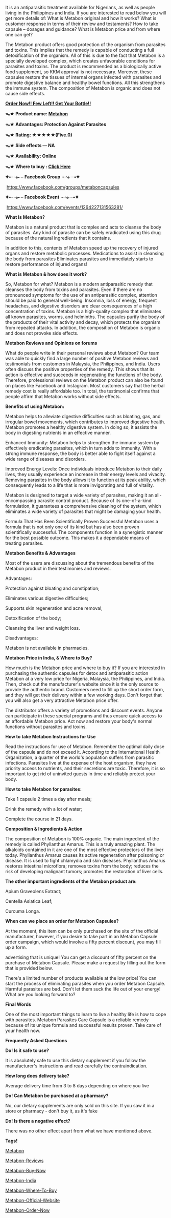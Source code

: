 <p>It is an antiparasitic treatment available for Nigerians, as well as people living in the Philippines and India. If you are interested to read below you will get more details of: What is Metabon original and how it works? What is customer response in terms of their review and testaments? How to take capsule &ndash; dosages and guidance? What is Metabon price and from where one can get?</p>
<p>The Metabon product offers good protection of the organism from parasites and toxins. This implies that the remedy is capable of conducting a full detoxification of the organism. All of this is due to the fact that Metabon is a specially developed complex, which creates unfavorable conditions for parasites and toxins. The product is recommended as a biologically active food supplement, so KKM approval is not necessary. Moreover, these capsules restore the tissues of internal organs infected with parasites and promote digestive balance and healthy bowel functions. All this strengthens the immune system. The composition of Metabon is organic and does not cause side effects.</p>
<p><strong><a href="https://www.herbex.in/product/metabon-capsules/">Order Now!! Few Left!! Get Your Bottle!!</a></strong></p>
<p><strong>ᯓ</strong><strong>★</strong><strong> Product name: <a href="https://www.herbex.in/product/metabon-capsules/">Metabon</a></strong></p>
<p><strong>ᯓ</strong><strong>★</strong><strong> Advantages: Protection Against Parasites</strong></p>
<p><strong>ᯓ</strong><strong>★</strong><strong> Rating: </strong><strong>★★★★★</strong><strong>(Five.0)</strong></p>
<p><strong>ᯓ</strong><strong>★</strong><strong> Side effects </strong><strong>&mdash;</strong><strong> NA</strong></p>
<p><strong>ᯓ</strong><strong>★</strong><strong> Availability: Online</strong></p>
<p><strong>ᯓ</strong><strong>★</strong><strong> Where to buy : <a href="https://www.herbex.in/product/metabon-capsules/">Click Here</a></strong></p>
<p><strong>✦&bull;┈๑&sdot;⋯ Facebook Group ⋯&sdot;๑┈&bull;✦</strong></p>
<p>&nbsp;<span data-sheets-root="1"><a class="in-cell-link" href="https://www.facebook.com/groups/metaboncapsules" target="_blank">https://www.facebook.com/groups/metaboncapsules</a></span></p>
<p><strong>✦&bull;┈๑&sdot;⋯ Facebook Event ⋯&sdot;๑┈&bull;✦&nbsp;</strong></p>
<p>&nbsp;<span data-sheets-root="1"><a class="in-cell-link" href="https://www.facebook.com/events/1264227131563281/" target="_blank">https://www.facebook.com/events/1264227131563281/</a></span></p>
<p><strong>What Is Metabon?</strong></p>
<p>Metabon is a natural product that is complex and acts to cleanse the body of parasites. Any kind of parasite can be safely eradicated using this drug because of the natural ingredients that it contains.</p>
<p>In addition to this, contents of Metabon speed up the recovery of injured organs and restore metabolic processes. Medications to assist in cleansing the body from parasites Eliminates parasites and immediately starts to restore performance of injured organs!&nbsp;</p>
<p><strong>What is Metabon &amp; how does it work?</strong></p>
<p>So, Metabon for what? Metabon is a modern antiparasitic remedy that cleanses the body from toxins and parasites. Even if there are no pronounced symptoms for the use of an antiparasitic complex, attention should be paid to general well-being. Insomnia, loss of energy, frequent headaches, and digestive disorders are clear consequences of a high concentration of toxins. Metabon is a high-quality complex that eliminates all known parasites, worms, and helminths. The capsules purify the body of the products of their vital activity and decay, which protects the organism from repeated attacks. In addition, the composition of Metabon is organic and does not provoke side effects.&nbsp;</p>
<p><strong>Metabon Reviews and Opinions on forums</strong></p>
<p>What do people write in their personal reviews about Metabon? Our team was able to quickly find a large number of positive Metabon reviews and testimonials from customers in Malaysia, the Philippines, and India. Users often discuss the positive properties of the remedy. This shows that its action is effective and succeeds in regenerating the functions of the body. Therefore, professional reviews on the Metabon product can also be found on places like Facebook and Instagram. Most customers say that the herbal remedy cost is really affordable too. In total, the testimonial confirms that people affirm that Metabon works without side effects.&nbsp;</p>
<p><strong>Benefits of using Metabon:</strong></p>
<p>Metabon helps to alleviate digestive difficulties such as bloating, gas, and irregular bowel movements, which contributes to improved digestive health. Metabon promotes a healthy digestive system. In doing so, it assists the body in digesting nutrients in an effective manner.</p>
<p>Enhanced Immunity: Metabon helps to strengthen the immune system by effectively eradicating parasites, which in turn adds to immunity. With a strong immune response, the body is better able to fight itself against a wide range of diseases and disorders.</p>
<p>Improved Energy Levels: Once individuals introduce Metabon to their daily lives, they usually experience an increase in their energy levels and vivacity. Removing parasites in the body allows it to function at its peak ability, which consequently leads to a life that is more invigorating and full of vitality.</p>
<p>Metabon is designed to target a wide variety of parasites, making it an all-encompassing parasite control product. Because of its one-of-a-kind formulation, it guarantees a comprehensive cleaning of the system, which eliminates a wide variety of parasites that might be damaging your health.</p>
<p>Formula That Has Been Scientifically Proven Successful Metabon uses a formula that is not only one of its kind but has also been proven scientifically successful. The components function in a synergistic manner for the best possible outcome. This makes it a dependable means of treating parasites.&nbsp;</p>
<p><strong>Metabon Benefits &amp; Advantages</strong></p>
<p>Most of the users are discussing about the tremendous benefits of the Metabon product in their testimonies and reviews.</p>
<p>Advantages:</p>
<p>Protection against bloating and constipation;</p>
<p>Eliminates various digestive difficulties;</p>
<p>Supports skin regeneration and acne removal;</p>
<p>Detoxification of the body;</p>
<p>Cleansing the liver and weight loss.</p>
<p>Disadvantages:</p>
<p>Metabon is not available in pharmacies.&nbsp;</p>
<p><strong>Metabon Price in India, &amp; Where to Buy?</strong></p>
<p>How much is the Metabon price and where to buy it? If you are interested in purchasing the authentic capsules for detox and antiparasitic action Metabon at a very low price for Nigeria, Malaysia, the Philippines, and India. Then, check out the manufacturer's website since it is the only source to provide the authentic brand. Customers need to fill up the short order form, and they will get their delivery within a few working days. Don't forget that you will also get a very attractive Metabon price offer.</p>
<p>The distributor offers a variety of promotions and discount events. Anyone can participate in these special programs and thus ensure quick access to an affordable Metabon price. Act now and restore your body's normal functions without parasites and toxins.&nbsp;</p>
<p><strong>How to take Metabon Instructions for Use</strong></p>
<p>Read the instructions for use of Metabon. Remember the optimal daily dose of the capsule and do not exceed it. According to the International Health Organization, a quarter of the world's population suffers from parasitic infections. Parasites live at the expense of the host organism, they have priority access to nutrients, and their secretions are toxic. Therefore, it is so important to get rid of uninvited guests in time and reliably protect your body.&nbsp;</p>
<p><strong>How to take Metabon for parasites:</strong></p>
<p>Take 1 capsule 2 times a day after meals;</p>
<p>Drink the remedy with a lot of water;</p>
<p>Complete the course in 21 days.&nbsp;</p>
<p><strong>Composition &amp; Ingredients &amp; Action</strong></p>
<p>The composition of Metabon is 100% organic. The main ingredient of the remedy is called Phyllanthus Amarus. This is a truly amazing plant. The alkaloids contained in it are one of the most effective protectors of the liver today. Phyllanthus Amarus causes its active regeneration after poisoning or disease. It is used to fight chlamydia and skin diseases. Phyllanthus Amarus restores intestinal microflora; removes toxins from the body; reduces the risk of developing malignant tumors; promotes the restoration of liver cells.&nbsp;</p>
<p><strong>The other important ingredients of the Metabon product are:</strong></p>
<p>Apium Graveolens Extract;</p>
<p>Centella Asiatica Leaf;</p>
<p>Curcuma Longa.&nbsp;</p>
<p><strong>When can we place an order for Metabon Capsules?</strong></p>
<p>At the moment, this item can be only purchased on the site of the official manufacturer, however, if you desire to take part in an Metabon Capsule order campaign, which would involve a fifty percent discount, you may fill up a form.</p>
<p>advertising that is unique! You can get a discount of fifty percent on the purchase of Metabon Capsule. Please make a request by filling out the form that is provided below.</p>
<p>There's a limited number of products available at the low price! You can start the process of eliminating parasites when you order Metabon Capsule. Harmful parasites are bad. Don't let them suck the life out of your energy! What are you looking forward to?&nbsp;</p>
<p><strong>Final Words</strong></p>
<p>One of the most important things to learn to live a healthy life is how to cope with parasites. Metabon Parasites Care Capsule is a reliable remedy because of its unique formula and successful results proven. Take care of your health now.&nbsp;</p>
<p><strong>Frequently Asked Questions</strong></p>
<p><strong>Do! Is it safe to use?</strong></p>
<p>It is absolutely safe to use this dietary supplement if you follow the manufacturer's instructions and read carefully the contraindication.</p>
<p><strong>How long does delivery take?</strong></p>
<p>Average delivery time from 3 to 8 days depending on where you live</p>
<p><strong>Do! Can Metabon be purchased at a pharmacy?</strong></p>
<p>No, our dietary supplements are only sold on this site. If you saw it in a store or pharmacy - don't buy it, as it's fake</p>
<p><strong>Do! Is there a negative effect?</strong></p>
<p>There was no other effect apart from what we have mentioned above.</p>
<p><strong>Tags!</strong></p>
<p><a href="https://www.herbex.in/product/metabon-capsules/">Metabon </a></p>
<p><a href="https://www.herbex.in/product/metabon-capsules/">Metabon-Reviews</a></p>
<p><a href="https://www.herbex.in/product/metabon-capsules/">Metabon-Buy-Now</a></p>
<p><a href="https://www.herbex.in/product/metabon-capsules/">Metabon-India</a></p>
<p><a href="https://www.herbex.in/product/metabon-capsules/">Metabon-Where-To-Buy</a></p>
<p><a href="https://www.herbex.in/product/metabon-capsules/">Metabon-Official-Website</a></p>
<p><a href="https://www.herbex.in/product/metabon-capsules/">Metabon-Order-Now</a></p>
